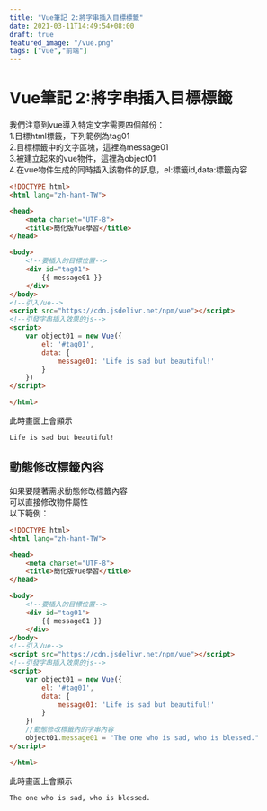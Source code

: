 ```yaml
---
title: "Vue筆記 2:將字串插入目標標籤"
date: 2021-03-11T14:49:54+08:00
draft: true
featured_image: "/vue.png"
tags: ["vue","前端"]
---
```


# Vue筆記 2:將字串插入目標標籤

我們注意到vue導入特定文字需要四個部份：  
 1.目標html標籤，下列範例為tag01  
 2.目標標籤中的文字區塊，這裡為message01  
 3.被建立起來的vue物件，這裡為object01  
 4.在vue物件生成的同時插入該物件的訊息，el:標籤id,data:標籤內容

```html
<!DOCTYPE html>
<html lang="zh-hant-TW">

<head>
    <meta charset="UTF-8">
    <title>簡化版Vue學習</title>
</head>

<body>
    <!--要插入的目標位置-->
    <div id="tag01">
        {{ message01 }}
    </div>
</body>
<!--引入Vue-->
<script src="https://cdn.jsdelivr.net/npm/vue"></script>
<!--引發字串插入效果的js-->
<script>
    var object01 = new Vue({
        el: '#tag01',
        data: {
            message01: 'Life is sad but beautiful!'
        }
    })
</script>

</html>
```

此時畫面上會顯示

```text
Life is sad but beautiful!
```

## 動態修改標籤內容

如果要隨著需求動態修改標籤內容  
可以直接修改物件屬性  
以下範例：  

```html
<!DOCTYPE html>
<html lang="zh-hant-TW">

<head>
    <meta charset="UTF-8">
    <title>簡化版Vue學習</title>
</head>

<body>
    <!--要插入的目標位置-->
    <div id="tag01">
        {{ message01 }}
    </div>
</body>
<!--引入Vue-->
<script src="https://cdn.jsdelivr.net/npm/vue"></script>
<!--引發字串插入效果的js-->
<script>
    var object01 = new Vue({
        el: '#tag01',
        data: {
            message01: 'Life is sad but beautiful!'
        }
    })
    //動態修改標籤內的字串內容
    object01.message01 = "The one who is sad, who is blessed."
</script>

</html>
```

此時畫面上會顯示

```text
The one who is sad, who is blessed.
```
